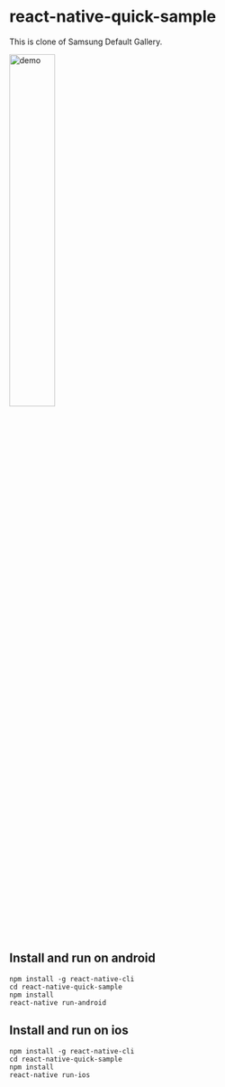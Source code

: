 # react-native-quick-sample
This is clone of Samsung Default Gallery.


<img src="https://www.linkpicture.com/q/Screenshot_20220224-182453_Gallery.jpg" alt="demo" width="40%"/>

## Install and run on android
```
npm install -g react-native-cli
cd react-native-quick-sample
npm install
react-native run-android
```

## Install and run on ios
```
npm install -g react-native-cli
cd react-native-quick-sample
npm install
react-native run-ios
```
